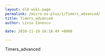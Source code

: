 ```yaml
---
layout: old-wiki-page
permalink: /micro-os-plus/i/Timers_advanced/
title: Timers_advanced
author: Liviu Ionescu

date: 2010-11-10 16:18:49 +0000

---
```


Timers_advanced
